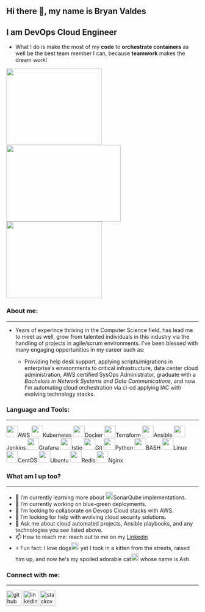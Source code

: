 ## Hi there 👋, my name is Bryan Valdes
## I am DevOps Cloud Engineer
- What I do is make the most of my **code** to **orchestrate containers** as well be the best team member I can, because **teamwork** makes the dream work!

<img src="https://media.giphy.com/media/ule4vhcY1xEKQ/giphy.gif" width='250' height='200'/> <img src='https://media.giphy.com/media/WsRay6mTizlOVn3nts/giphy.gif' width='300' height='200'/> <img src='https://media.giphy.com/media/3oz8xWBaQ2147TBbgc/giphy.gif' width='250' height='200'/>

### About me:
***
- Years of experince thriving in the Computer Science field, has lead me to meet as well, grow from talented individuals in this industry via the handling of projects in agile/scrum environments. I've been blessed with many engaging oppertunities in my career such as: 

    - Providing help desk support, applying scripts/migrations in enterprise's environments to critical infrastructure, data center cloud administration, AWS certified SysOps Administrator, graduate with a *Bachelors in Network Systems and Data Communications*, and now I'm automating cloud orchestration via ci-cd applying IAC with evolving technology stacks. 

### Language and Tools:
***
<img src="https://img.icons8.com/color/48/000000/amazon-web-services.png" width='30' height='30'/>AWS  <img src="https://img.icons8.com/color/48/000000/kubernetes.png" width='30' height='30'/>Kubernetes  <img src="https://img.icons8.com/color/48/000000/docker.png" width='30' height='30'/>Docker  <img src="https://img.icons8.com/color/48/000000/terraform.png" width='30' height='30'/>Terraform  <img src="https://img.icons8.com/color/48/000000/ansible.png" width='30' height='30'/>Ansible  <img src="https://img.icons8.com/color/48/000000/jenkins.png" width='30' height='30'/>Jenkins  <img src="https://img.icons8.com/color/48/000000/grafana.png" width='30' height='30'/>Grafana  <img src="https://img.icons8.com/color/48/000000/sailing-ship-small.png" width='30' height='30'/>Istio  <img src="https://img.icons8.com/color/48/000000/git.png" width='30' height='30'/>Git  <img src="https://img.icons8.com/color/48/000000/python--v1.png" width='30' height='30'/>Python  <img src="https://img.icons8.com/color/48/000000/console.png" width='30' height='30'/>BASH  <img src="https://img.icons8.com/color/48/000000/linux--v1.png" width='30' height='30'/>Linux  <img src="https://img.icons8.com/color/48/000000/centos.png" width='30' height='30'/>CentOS  <img src="https://img.icons8.com/color/48/000000/ubuntu--v1.png" width='30' height='30'/>Ubuntu  <img src="https://img.icons8.com/color/48/000000/redis.png" width='30' height='30'/>Redis  <img src="https://img.icons8.com/color/48/000000/nginx.png" width='30' height='30'/>Nginx  

### What am I up too?
***
- 🌱 I’m currently learning more about <img src="https://img.icons8.com/color/48/000000/radar--v1.png" width='20' height='20'/>SonarQube implementations. 
- 🔭 I’m currently working on blue-green deployments.
- 👯 I’m looking to collaborate on Devops Cloud stacks with AWS.
- 🤔 I’m looking for help with evolving cloud security solutions.
- 💬 Ask me about cloud automated projects, Ansible playbooks, and any technologies you see listed above. 
- 📫 How to reach me: reach out to me on my [Linkedin](https://www.linkedin.com/in/bryan-valdes-655223182/)
- ⚡ Fun fact: I love dogs<img src="https://img.icons8.com/color/48/000000/crash-bandicoot.png" width='20' height='20'/> yet I took in a kitten from the streets, raised him up, and now he's my spoiled adorable cat<img src="https://img.icons8.com/color/48/000000/tom.png" width='20' height='20'/> whose name is Ash. 

### Connect with me:
***
[<img src='https://img.icons8.com/color/48/000000/github--v1.png' alt='github' height='40'>](https://github.com/bvaldes-k9)  [<img src='https://img.icons8.com/color/48/000000/linkedin.png' alt='linkedin' height='40'>](https://www.linkedin.com/in//bryan-valdes-655223182//)  [<img src='https://img.icons8.com/color/48/000000/stackoverflow.png' alt='stackoverflow' height='40'>](https://stackoverflow.com/users/16744984)  
